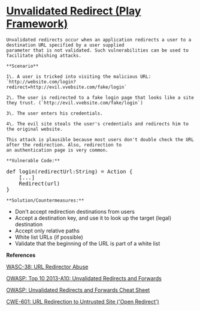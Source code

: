 # [Unvalidated Redirect (Play Framework)](http://find-sec-bugs.github.io/bugs.htm#PLAY_UNVALIDATED_REDIRECT)

    Unvalidated redirects occur when an application redirects a user to a destination URL specified by a user supplied
    parameter that is not validated. Such vulnerabilities can be used to facilitate phishing attacks.

    **Scenario**  

    1\. A user is tricked into visiting the malicious URL: `http://website.com/login?redirect=http://evil.vvebsite.com/fake/login`  

    2\. The user is redirected to a fake login page that looks like a site they trust. (`http://evil.vvebsite.com/fake/login`)  

    3\. The user enters his credentials.  

    4\. The evil site steals the user's credentials and redirects him to the original website.  

    This attack is plausible because most users don't double check the URL after the redirection. Also, redirection to
    an authentication page is very common.

    **Vulnerable Code:**  

<pre>def login(redirectUrl:String) = Action {
    [...]
    Redirect(url)
}</pre>

    **Solution/Countermeasures:**  

*   Don't accept redirection destinations from users
*   Accept a destination key, and use it to look up the target (legal) destination
*   Accept only relative paths
*   White list URLs (if possible)
*   Validate that the beginning of the URL is part of a white list

**References**  

[WASC-38: URL Redirector Abuse](http://projects.webappsec.org/w/page/13246981/URL%20Redirector%20Abuse)  

[OWASP: Top 10 2013-A10: Unvalidated Redirects and Forwards](https://www.owasp.org/index.php/Top_10_2013-A10-Unvalidated_Redirects_and_Forwards)  

[OWASP: Unvalidated Redirects and Forwards Cheat Sheet](https://www.owasp.org/index.php/Unvalidated_Redirects_and_Forwards_Cheat_Sheet)  

[CWE-601: URL Redirection to Untrusted Site ('Open Redirect')](http://cwe.mitre.org/data/definitions/601.html)